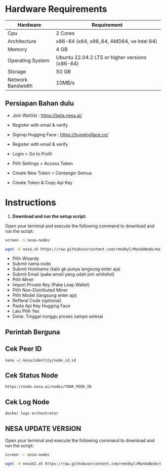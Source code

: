 # Hardware Requirements
| Hardware | Requirement |
| ------------- | ---------------- |
Cpu | 2 Cores
Architecture | x86-64 (x64, x86_64, AMD64, ve Intel 64)
Memory | 4 GB
Operating System | Ubuntu 22.04.2 LTS or higher versions (x86-64)
Storage | 50 GB
Network Bandwidth | 10MB/s 

## Persiapan Bahan dulu
- Join Waitlist : https://beta.nesa.ai/
- Register with email & verify

- Signup Hugging Face : https://huggingface.co/
- Register with email & verify
- Login > Go to Profil
- Pilih Settings > Access Token
- Create New Token > Centangin Semua
- Create Token & Copy Api Key


# Instructions

1. **Download and run the setup script:**

Open your terminal and execute the following command to download and run the script:
   ```sh
screen -S nesa-nodes
   ```

   ```sh
   wget -O nesa.sh https://raw.githubusercontent.com/rmndkyl/MandaNode/main/Nesa-Nodes/nesa.sh && chmod +x nesa.sh && sed -i 's/\r$//' nesa.sh && ./nesa.sh
   ```
- Pilih Wizardy
- Submit nama node
- Submit Hostname (kalo gk punya langsung enter aja)
- Submit Email (pake email yang udah join whitelist)
- Pilih Miner
- Import Private Key (Pake Leap Wallet)
- Pilih Non-Distributed Miner
- Pilih Model (langsung enter aja)
- Refferal Code (optional)
- Paste Api Key Hugging Face
- Lalu Pilih Yes
- Done. Tinggal nunggu proses sampe selesai

## Perintah Berguna

## Cek Peer ID
```
nano ~/.nesa/identity/node_id.id
```
## Cek Status Node
```
https://node.nesa.ai/nodes/YOUR_PEER_ID
```
## Cek Log Node
```
docker logs orchestrator
```

## NESA UPDATE VERSION
Open your terminal and execute the following command to download and run the script:
   ```sh
screen -r nesa-nodes
   ```

   ```sh
   wget -O nesaV2.sh https://raw.githubusercontent.com/rmndkyl/MandaNode/main/Nesa-Nodes/nesaV2.sh && chmod +x nesaV2.sh && sed -i 's/\r$//' nesaV2.sh && ./nesaV2.sh
   ```
